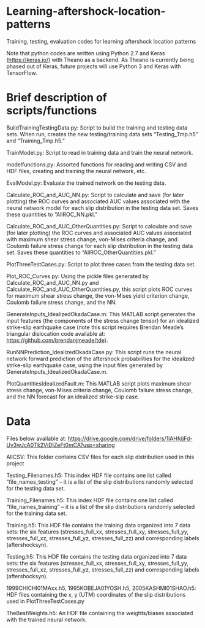 # Learning-aftershock-location-patterns
Training, testing, evaluation codes for learning aftershock location patterns


Note that python codes are written using Python 2.7 and Keras (https://keras.io/) with Theano as a backend. As Theano is currently being phased out of Keras, future projects will use Python 3 and Keras with TensorFlow.

# Brief description of scripts/functions

BuildTrainingTestingData.py: Script to build the training and testing data sets. When run, creates the new testing/training data sets “Testing_Tmp.h5” and “Training_Tmp.h5.”

TrainModel.py: Script to read in training data and train the neural network.

modelfunctions.py: Assorted functions for reading and writing CSV and HDF files, creating and training the neural network, etc.

EvalModel.py: Evaluate the trained network on the testing data.

Calculate_ROC_and_AUC_NN.py: Script to calculate and save (for later plotting) the ROC curves and associated AUC values associated with the neural network model for each slip distribution in the testing data set. Saves these quantities to “AllROC_NN.pkl.”

Calculate_ROC_and_AUC_OtherQuantities.py: Script to calculate and save (for later plotting) the ROC curves and associated AUC values associated with maximum shear stress change, von-Mises criteria change, and Coulomb failure stress change for each slip distribution in the testing data set. Saves these quantities to “AllROC_OtherQuantities.pkl.”

PlotThreeTestCases.py: Script to plot three cases from the testing data set. 

Plot_ROC_Curves.py: Using the pickle files generated by Calculate_ROC_and_AUC_NN.py and Calculate_ROC_and_AUC_OtherQuantities.py, this script plots ROC curves for maximum shear stress change, the von-Mises yield criterion change, Coulomb failure stress change, and the NN.

GenerateInputs_IdealizedOkadaCase.m: This MATLAB script generates the input features (the components of the stress change tensor) for an idealized strike-slip earthquake case (note this script requires Brendan Meade’s triangular dislocation code available at: https://github.com/brendanjmeade/tde).

RunNNPrediction_IdealizedOkadaCase.py: This script runs the neural network forward prediction of the aftershock probabilities for the idealized strike-slip earthquake case, using the input files generated by GenerateInputs_IdealizedOkadaCase.m.

PlotQuantitiesIdealizedFault.m: This MATLAB script plots maximum shear stress change, von-Mises criteria change, Coulomb failure stress change, and the NN forecast for an idealized strike-slip case.


# Data

Files below available at: https://drive.google.com/drive/folders/1lAHfdjFd-Uv3wJcA0Tk2ViDIZeFt0mCA?usp=sharing

AllCSV: This folder contains CSV files for each slip distribution used in this project

Testing_Filenames.h5: This index HDF file contains one list called “file_names_testing” – it is a list of the slip distributions randomly selected for the testing data set.

Training_Filenames.h5: This index HDF file contains one list called “file_names_training” – it is a list of the slip distributions randomly selected for the training data set.

Training.h5: This HDF file contains the training data organized into 7 data sets: the six features (stresses_full_xx,
stresses_full_xy, stresses_full_yy, stresses_full_xz, stresses_full_yz, stresses_full_zz) and corresponding labels (aftershocksyn).

Testing.h5: This HDF file contains the testing data organized into 7 data sets: the six features (stresses_full_xx,
stresses_full_xy, stresses_full_yy, stresses_full_xz, stresses_full_yz, stresses_full_zz) and corresponding labels (aftershocksyn).

1999CHICHI01MAxx.h5, 1995KOBEJA01YOSH.h5, 2005KASHMI01SHAO.h5: HDF files containing the x, y (UTM) coordinates of the slip distributions used in PlotThreeTestCases.py

TheBestWeights.h5: An HDF file containing the weights/biases associated with the trained neural network.

